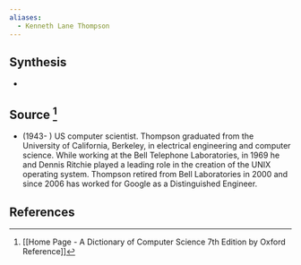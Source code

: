 ```yaml
---
aliases:
  - Kenneth Lane Thompson
---
```

## Synthesis
- 
## Source [^1]
- (1943- ) US computer scientist. Thompson graduated from the University of California, Berkeley, in electrical engineering and computer science. While working at the Bell Telephone Laboratories, in 1969 he and Dennis Ritchie played a leading role in the creation of the UNIX operating system. Thompson retired from Bell Laboratories in 2000 and since 2006 has worked for Google as a Distinguished Engineer.
## References

[^1]: [[Home Page - A Dictionary of Computer Science 7th Edition by Oxford Reference]]